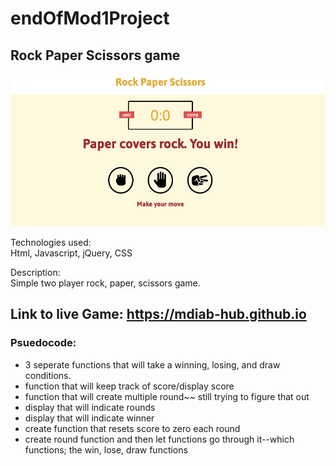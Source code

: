 # endOfMod1Project

## Rock Paper Scissors game

![](./img/demo.png)

Technologies used:<br>
Html, Javascript, jQuery, CSS

Description: <br>
Simple two player rock, paper, scissors game.

## Link to live Game: https://mdiab-hub.github.io

### Psuedocode:
* 3 seperate functions that will take a winning, losing, and draw conditions.
* function that will keep track of score/display score
* function that will create multiple round~~ still trying to figure that out
* display that will indicate rounds
* display that will indicate winner
* create function that resets score to zero each round
* create round function and then let functions go through it--which functions; the win, lose, draw functions
